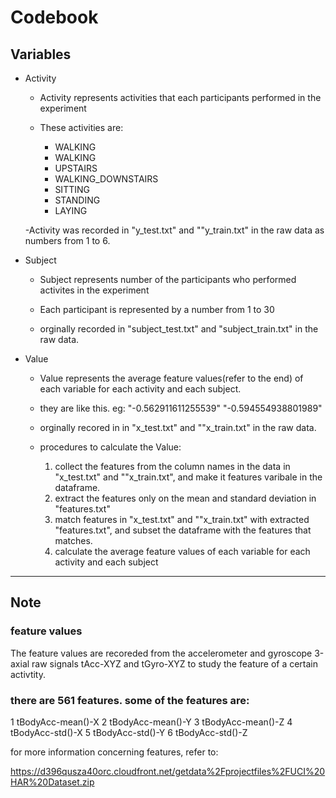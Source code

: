 # Codebook
## Variables
* Activity
  - Activity represents activities that each participants performed in the experiment
    
  - These activities are:
    - WALKING
    - WALKING
    - UPSTAIRS
    - WALKING_DOWNSTAIRS
    - SITTING
    - STANDING
    - LAYING
  
  -Activity was recorded in "y_test.txt" and ""y_train.txt" in the raw data as numbers from 1 to 6. 


* Subject
  - Subject represents number of the participants who performed activites in the experiment 
  
  - Each participant is represented by a number from 1 to 30
  
  - orginally recorded in "subject_test.txt" and "subject_train.txt" in the raw data. 

  
  
* Value 

  - Value represents the average feature values(refer to the end) of each variable for each activity and each subject.
  
  - they are like this. eg:
     "-0.562911611255539"
     "-0.594554938801989"

  - orginally recored in in "x_test.txt" and ""x_train.txt" in the raw data. 
  
  - procedures to calculate the Value: 
     1. collect the features from the column names in the data in "x_test.txt" and ""x_train.txt", 
        and make it features varibale in the dataframe.
     2. extract the features only on the mean and standard deviation in "features.txt"
     3. match features in "x_test.txt" and ""x_train.txt" with extracted "features.txt", and subset the dataframe with the features that matches.
     4. calculate the average feature values of each variable for each activity and each subject
  
 ----------------------- 
 ## Note 
### feature values 
 The feature values are recoreded from the accelerometer and gyroscope 3-axial raw signals tAcc-XYZ and tGyro-XYZ to
 study the feature of a certain activtity.
 
### there are 561 features. some of the features are:
1 tBodyAcc-mean()-X
2 tBodyAcc-mean()-Y
3 tBodyAcc-mean()-Z
4 tBodyAcc-std()-X
5 tBodyAcc-std()-Y
6 tBodyAcc-std()-Z

for more information concerning features, refer to:

https://d396qusza40orc.cloudfront.net/getdata%2Fprojectfiles%2FUCI%20HAR%20Dataset.zip
 
 
 
 
 
 
 
 



   
